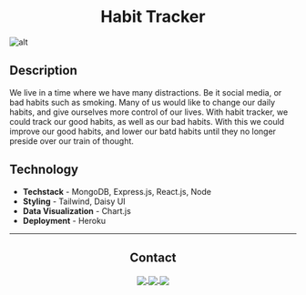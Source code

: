 <div align='center'>
<h1>Habit Tracker</h1>
</div>

![alt](https://)

## Description
We live in a time where we have many distractions. Be it social media, or bad habits such as smoking. Many of us would like to change our daily habits, and give ourselves more control of our lives. With habit tracker, we could track our good habits, as well as our bad habits. With this we could improve our good habits, and lower our batd habits until they no longer preside over our train of thought.

## Technology 
* <strong>Techstack</strong> - MongoDB, Express.js, React.js, Node
* <strong>Styling</strong> - Tailwind, Daisy UI
* <strong>Data Visualization</strong> - Chart.js
* <strong>Deployment</strong> - Heroku

<hr>
<div align='center'>
<h2> Contact</h2>

</div>
 <div align='center'>
<a href="mailto:matthewkausfox@gmail.com">
  <img align="center" src="https://img.shields.io/badge/Gmail-D14836?style=for-the-badge&logo=gmail&logoColor=white" />
</a>
<a href="https://www.linkedin.com/in/matthewpkaus">
  <img align="center" target='_blank'src="https://img.shields.io/badge/LinkedIn-0077B5?style=for-the-badge&logo=linkedin&logoColor=white" />
</a>
<a href="https://matthewkaus.netlify.app/">
  <img align="center" src="https://img.shields.io/badge/PortFolio-%23000000.svg?style=for-the-badge&logo=netlify&logoColor=#00C7B7" />
</a>
</div>
